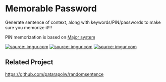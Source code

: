 # Memorable Password

Generate sentence of context, along with keywords/PIN/passwords to make sure you memorize it!!!

PIN memorization is based on [Major system](https://en.wikipedia.org/wiki/Mnemonic_major_system)

<a href="https://imgur.com/9SKe4IU"><img src="https://i.imgur.com/9SKe4IU.png" title="source: imgur.com" /></a>
<a href="https://imgur.com/arL46Hg"><img src="https://i.imgur.com/arL46Hg.png" title="source: imgur.com" /></a>
<a href="https://imgur.com/URNcUFX"><img src="https://i.imgur.com/URNcUFX.png" title="source: imgur.com" /></a>

## Related Project

https://github.com/patarapolw/randomsentence
